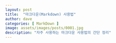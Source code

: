 ```yaml
---
layout: post
title:  "마크다운(Markdown) 사용법"
author: dave
categories: [ MarkDown ]
image: assets/images/posts/0001.jpg
description: "자주 사용하는 마크다운 사용법의 간단 정리"
---
```




